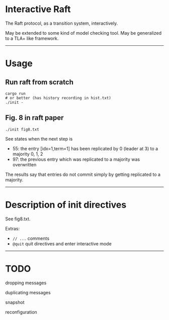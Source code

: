 # Interactive Raft
The Raft protocol, as a transition system, interactively.

May be extended to some kind of model checking tool.
May be generalized to a TLA+ like framework.

----------------

# Usage
## Run raft from scratch
```
cargo run
# or better (has history recording in hist.txt)
./init -
```

## Fig. 8 in raft paper
```
./init fig8.txt
```

See states when the next step is
* 55: the entry [idx=1,term=1] has been replicated by 0 (leader at 3) to a majority 0, 1, 2
* 97: the previous entry which was replicated to a majority was overwritten

The results say that entries do not commit simply by getting replicated to a majority.

----------------

# Description of init directives
See fig8.txt.

Extras:
* `// ...` comments
* `@quit` quit directives and enter interactive mode

----------------

# TODO
dropping messages

duplicating messages

snapshot

reconfiguration
